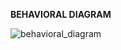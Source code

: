 **BEHAVIORAL DIAGRAM**


![behavioral_diagram](https://user-images.githubusercontent.com/57836094/132335914-a905bbf4-d03c-4f81-8e5a-172037439eb3.jpg)





